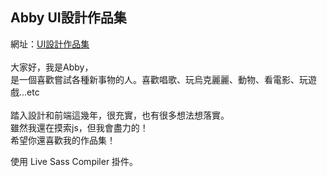 ## Abby UI設計作品集

網址：<a href="https://abby-tsai.github.io/Abby-s-portfolio/">UI設計作品集</a><br>
<br>
大家好，我是Abby，<br>
是一個喜歡嘗試各種新事物的人。喜歡唱歌、玩烏克麗麗、動物、看電影、玩遊戲...etc<br>
<br>
踏入設計和前端這幾年，很充實，也有很多想法想落實。<br>
雖然我還在摸索js，但我會盡力的！<br>
希望你還喜歡我的作品集！

使用 Live Sass Compiler 掛件。